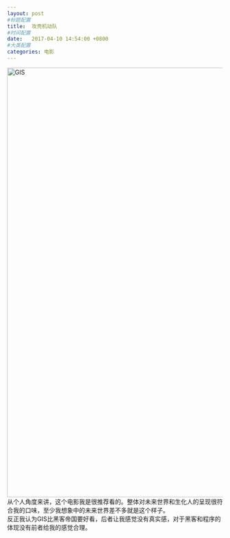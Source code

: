 ```yaml
---
layout: post
#标题配置
title:  攻壳机动队
#时间配置
date:   2017-04-10 14:54:00 +0800
#大类配置
categories: 电影
---
```


<img src="{{ '/styles/images/GIS.png' | prepend: site.baseurl }}" alt="GIS" width="1000" />

<br>
从个人角度来讲，这个电影我是很推荐看的。整体对未来世界和生化人的呈现很符合我的口味，至少我想象中的未来世界差不多就是这个样子。<br>
反正我认为GIS比黑客帝国要好看，后者让我感觉没有真实感，对于黑客和程序的体现没有前者给我的感觉合理。

